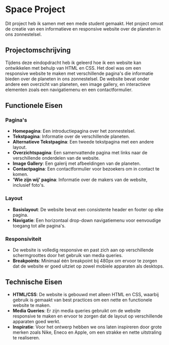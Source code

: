 # Space Project

Dit project heb ik samen met een mede student gemaakt. Het project omvat de creatie van een informatieve en responsive website over de planeten in ons zonnestelsel.

## Projectomschrijving

Tijdens deze eindopdracht heb ik geleerd hoe ik een website kan ontwikkelen met behulp van HTML en CSS. Het doel was om een responsive website te maken met verschillende pagina's die informatie bieden over de planeten in ons zonnestelsel. De website bevat onder andere een overzicht van planeten, een image gallery, en interactieve elementen zoals een navigatiemenu en een contactformulier.

## Functionele Eisen

### Pagina's

- **Homepagina**: Een introductiepagina over het zonnestelsel.
- **Tekstpagina**: Informatie over de verschillende planeten.
- **Alternatieve Tekstpagina**: Een tweede tekstpagina met een andere layout.
- **Overzichtspagina**: Een samenvattende pagina met links naar de verschillende onderdelen van de website.
- **Image Gallery**: Een galerij met afbeeldingen van de planeten.
- **Contactpagina**: Een contactformulier voor bezoekers om in contact te komen.
- **'Wie zijn wij' pagina**: Informatie over de makers van de website, inclusief foto's.

### Layout

- **Basislayout**: De website bevat een consistente header en footer op elke pagina.
- **Navigatie**: Een horizontaal drop-down navigatiemenu voor eenvoudige toegang tot alle pagina's.

### Responsiviteit

- De website is volledig responsive en past zich aan op verschillende schermgroottes door het gebruik van media queries.
- **Breakpoints**: Minimaal één breakpoint bij 480px om ervoor te zorgen dat de website er goed uitziet op zowel mobiele apparaten als desktops.

## Technische Eisen

- **HTML/CSS**: De website is gebouwd met alleen HTML en CSS, waarbij gebruik is gemaakt van best practices om een nette en functionele website te maken.
- **Media Queries**: Er zijn media queries gebruikt om de website responsive te maken en ervoor te zorgen dat de layout op verschillende apparaten goed werkt.
- **Inspiratie**: Voor het ontwerp hebben we ons laten inspireren door grote merken zoals Nike, Eneco en Apple, om een strakke en nette uitstraling te realiseren.

